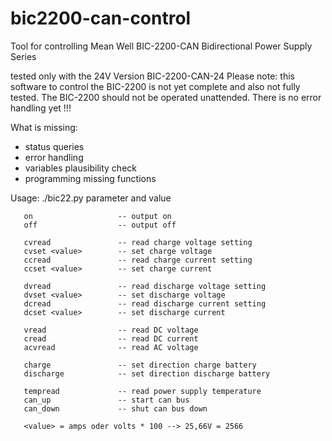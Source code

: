 # bic2200-can-control
Tool for controlling Mean Well BIC-2200-CAN  Bidirectional Power Supply Series

tested only with the 24V Version BIC-2200-CAN-24
Please note:  this software to control the BIC-2200 is not yet complete and also not fully tested. The BIC-2200 should not be operated unattended. There is no error handling yet !!!

What is missing:
- status queries
- error handling
- variables plausibility check
- programming missing functions

Usage:
        ./bic22.py parameter and value
       
       on                   -- output on
       off                  -- output off

       cvread               -- read charge voltage setting
       cvset <value>        -- set charge voltage
       ccread               -- read charge current setting
       ccset <value>        -- set charge current

       dvread               -- read discharge voltage setting
       dvset <value>        -- set discharge voltage
       dcread               -- read discharge current setting
       dcset <value>        -- set discharge current

       vread                -- read DC voltage
       cread                -- read DC current
       acvread              -- read AC voltage

       charge               -- set direction charge battery
       discharge            -- set direction discharge battery

       tempread             -- read power supply temperature
       can_up               -- start can bus
       can_down             -- shut can bus down

       <value> = amps oder volts * 100 --> 25,66V = 2566
         
         
         
